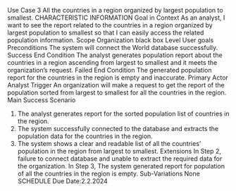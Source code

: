 Use Case 3
All the countries in a region organized by largest population to smallest.
CHARACTERISTIC INFORMATION
Goal in Context
As an analyst, I want to see the report related to the countries in a region organized by largest population to smallest so that I can easily access the related population information.
Scope
Organization black box
Level
User goals
Preconditions
The system will connect the World database successfully.
Success End Condition
The analyst generates population report about the countries in a region ascending from largest to smallest and it meets the organization’s request.
Failed End Condition
The generated population report for the countries in the region is empty and inaccurate.
Primary Actor
Analyst
Trigger
An organization will make a request to get the report of the population sorted from largest to smallest for all the countries in the region.
Main Success Scenario
1.  The analyst generates report for the sorted population list of countries in the region.
2.  The system successfully connected to the database and extracts the population data for the countries in the region.
3.  The system shows a clear and readable list of all the countries’ population in the region from largest to smallest.
Extensions
In Step 2, failure to connect database and unable to extract the required data for the organization.
In Step 3, The system generated report for population of all the countries in the region is empty.
Sub-Variations
None
SCHEDULE
Due Date:2.2.2024
